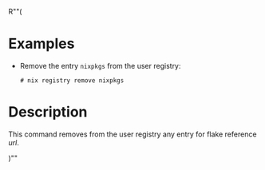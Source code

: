R""(

# Examples

* Remove the entry `nixpkgs` from the user registry:

  ```console
  # nix registry remove nixpkgs
  ```

# Description

This command removes from the user registry any entry for flake
reference *url*.

)""
